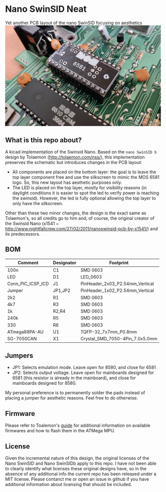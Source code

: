# Nano SwinSID Neat

Yet another PCB layout of the nano SwinSID focusing on aesthetics
![Nano SwinSID Neat](images/swinsidneat.jpg)

## What is this repo about?

A kicad implementation of the Swinsid Nano. Based on the `nano SwinSID b` design by Tolaemon (http://tolaemon.com/nss/), this implementation preserves the schematic but introduces changes in the PCB layout:
- All components are placed on the bottom layer: the goal is to leave the top layer component free and use the silkscreen to mimic the MOS 6581 logo. So, this new layout has aesthetic purposes only.
- The LED is placed on the top layer, mostly for visibility reasons (in daylight conditions it is easier to spot the led to verify power is reaching the swinsid). However, the led is fully optional allowing the top layer to only have the silkscreen.

Other than these two minor changes, the design is the exact same as Tolaemon's, so all credits go to him and, of course, the original creator of the Swinsid Nano (x1541 ~ http://www.nightfallcrew.com/27/02/2011/nanoswinsid-pcb-by-x1541/) and its predecessors.

## BOM
| Comment	| Designator |	Footprint |
|---------|------------|------------|
| 100n	| C1 |	SMD 0603 |
| LED	  |  D1|	LED_0603 |
|Conn_PIC_ICSP_ICD|	J1	| PinHeader_2x03_P2.54mm_Vertical |
|Jumper |	JP1,JP2	| PinHeader_1x02_P2.54mm_Vertical |
|2k2	|R1	|SMD 0603|
|4k7	|R3	|SMD 0603|
|1k	|R2,R4	|SMD 0603|
|240k	|R5	|SMD 0603|
|330	|R6	|SMD 0603|
|ATmega88PA-AU	|U1	|TQFP-32_7x7mm_P0.8mm|
|SG-7050CAN |	X1	|Crystal_SMD_7050-4Pin_7.0x5.0mm|

## Jumpers
- JP1: Selects emulation mode. Leave open for 8580, and close for 6581
- JP2: Selects output voltage. Leave open for mainboards designed for 6581 (this resistor is already in the mainboard), and close for mainboards designed for 8580.

My personal preference is to permanently solder the pads instead of placing a jumper for aesthetic reasons. Feel free to do otherwise.

## Firmware
Please refer to Toalemon's [guide](http://tolaemon.com/nss/) for additional information on available firmwares and how to flash them in the ATMega MPU.

## License
Given the incremental nature of this design, the original licenses of the Nano SwinSID and Nano SwinSIDb apply to this repo. I have not been able to clearly identify what licenses these original designs have, so in the absence of any additional info the current repo has been released under a MIT license. Please contanct me or open an issue in github if you have additional information about licensing that should be included.
